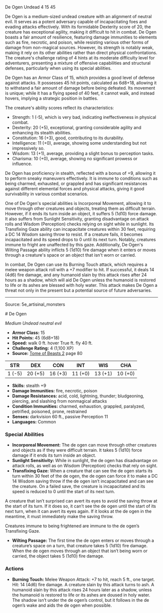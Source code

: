 <MonsterName/>De Ogen</MonsterName>
<CreatureType/>Undead</CreatureType>
<CR/>4</CR>
<AC/>15</AC>
<HP/>45</HP>
<summary>De Ogen is a medium-sized undead creature with an alignment of neutral evil. It serves as a potent adversary capable of incapacitating foes and evading attacks effectively. With its formidable Dexterity score of 20, the creature has exceptional agility, making it difficult to hit in combat. De Ogen boasts a fair amount of resilience, featuring damage immunities to elements such as fire, necrotic, and poison, while resisting various other forms of damage from non-magical sources. However, its strength is notably weak, making it rely on its other abilities rather than direct physical confrontations. The creature's challenge rating of 4 hints at its moderate difficulty level for adventurers, presenting a mixture of offensive capabilities and structural defenses, particularly when using its special abilities.</summary>

<detail>

De Ogen has an Armor Class of 15, which provides a good level of defense against attacks. It possesses 45 hit points, calculated as 6d8+18, allowing it to withstand a fair amount of damage before being defeated. Its movement is unique; while it has a flying speed of 40 feet, it cannot walk, and instead hovers, implying a strategic position in battles. 

The creature's ability scores reflect its characteristics:
- Strength: 1 (-5), which is very bad, indicating ineffectiveness in physical combat.
- Dexterity: 20 (+5), exceptional, granting considerable agility and enhancing its stealth abilities.
- Constitution: 16 (+3), good, contributing to its durability.
- Intelligence: 11 (+0), average, showing some understanding but not impressively so.
- Wisdom: 13 (+1), average, providing a slight bonus to perception tasks.
- Charisma: 10 (+0), average, showing no significant prowess or influence.

De Ogen has proficiency in stealth, reflected with a bonus of +9, allowing it to perform sneaky maneuvers effectively. It is immune to conditions such as being charmed, exhausted, or grappled and has significant resistances against different elemental forces and physical attacks, giving it good survivability in various combat scenarios. 

One of De Ogen's special abilities is Incorporeal Movement, allowing it to move through other creatures and objects, treating them as difficult terrain. However, if it ends its turn inside an object, it suffers 5 (1d10) force damage. It also suffers from Sunlight Sensitivity, granting disadvantage on attack rolls and Wisdom (Perception) checks relying on sight while in sunlight. Its Transfixing Gaze ability can incapacitate creatures within 30 feet, requiring a DC 14 Wisdom saving throw to resist. If a creature fails, it becomes incapacitated and its speed drops to 0 until its next turn. Notably, creatures immune to fright are unaffected by this gaze. Additionally, De Ogen's Wilting Passage ability inflicts 5 (1d10) fire damage when it enters or moves through a creature's space or an object that isn't worn or carried.

In combat, De Ogen can use its Burning Touch attack, which requires a melee weapon attack roll with a +7 modifier to hit. If successful, it deals 14 (4d6) fire damage, and any humanoid slain by this attack rises after 24 hours as a shadow, which will aid De Ogen unless the humanoid is restored to life or its ashes are blessed with holy water. This attack makes De Ogen a threat not only in the present but a potential source of future adversaries.</detail>



---

Source: 5e_artisinal_monsters

<statblock>
# De Ogen

*Medium* *Undead* *neutral evil*

- **Armor Class:** 15
- **Hit Points:** 45 (6d8+18)
- **Speed:** walk 0 ft. hover True ft. fly 40 ft.
- **Challenge Rating:** 4 (1,100 XP)
- **Source:** [Tome of Beasts 2](https://koboldpress.com/kpstore/product/tome-of-beasts-2-for-5th-edition) page 80

| STR | DEX | CON | INT | WIS | CHA |
| --- | --- | --- | --- | --- | --- |
| 1 (-5) | 20 (+5) | 16 (+3) | 11 (+0) | 13 (+1) | 10 (+0) |

- **Skills:** stealth +9
- **Damage Immunities:** fire, necrotic, poison
- **Damage Resistances:** acid, cold, lightning, thunder; bludgeoning, piercing, and slashing from nonmagical attacks
- **Condition Immunities:** charmed, exhaustion, grappled, paralyzed, petrified, poisoned, prone, restrained
- **Senses:** darkvision 60 ft., passive Perception 11
- **Languages:** Common

### Special Abilities

- **Incorporeal Movement:** The de ogen can move through other creatures and objects as if they were difficult terrain. It takes 5 (1d10) force damage if it ends its turn inside an object.
- **Sunlight Sensitivity:** While in sunlight, the de ogen has disadvantage on attack rolls, as well as on Wisdom (Perception) checks that rely on sight.
- **Transfixing Gaze:** When a creature that can see the de ogen starts its turn within 30 feet of the de ogen, the de ogen can force it to make a DC 14 Wisdom saving throw if the de ogen isn’t incapacitated and can see the creature. On a failed save, the creature is incapacitated and its speed is reduced to 0 until the start of its next turn.

A creature that isn’t surprised can avert its eyes to avoid the saving throw at the start of its turn. If it does so, it can’t see the de ogen until the start of its next turn, when it can avert its eyes again. If it looks at the de ogen in the meantime, it must immediately make the saving throw.

Creatures immune to being frightened are immune to the de ogen’s Transfixing Gaze.
- **Wilting Passage:** The first time the de ogen enters or moves through a creature’s space on a turn, that creature takes 5 (1d10) fire damage. When the de ogen moves through an object that isn’t being worn or carried, the object takes 5 (1d10) fire damage.

### Actions

- **Burning Touch:** Melee Weapon Attack: +7 to hit, reach 5 ft., one target. Hit: 14 (4d6) fire damage. A creature slain by this attack turns to ash. A humanoid slain by this attack rises 24 hours later as a shadow, unless the humanoid is restored to life or its ashes are doused in holy water. The shadow isn’t under the de ogen’s control, but it follows in the de ogen’s wake and aids the de ogen when possible.


</statblock>


